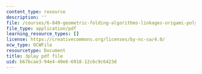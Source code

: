 ```yaml
---
content_type: resource
description: ''
file: /courses/6-849-geometric-folding-algorithms-linkages-origami-polyhedra-fall-2012/b67bcae394e440e6691812c6c9c6423d_ylQ5-9f5KIs.pdf
file_type: application/pdf
learning_resource_types: []
license: https://creativecommons.org/licenses/by-nc-sa/4.0/
ocw_type: OCWFile
resourcetype: Document
title: 3play pdf file
uid: b67bcae3-94e4-40e6-6918-12c6c9c6423d
---
```

